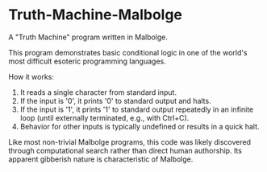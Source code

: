 # Truth-Machine-Malbolge
A "Truth Machine" program written in Malbolge.  


This program demonstrates basic conditional logic in one of the world's most difficult esoteric programming languages.  

How it works:  
1. It reads a single character from standard input.  
2. If the input is '0', it prints '0' to standard output and halts.  
3. If the input is '1', it prints '1' to standard output repeatedly in an infinite loop (until externally terminated, e.g., with Ctrl+C).  
4. Behavior for other inputs is typically undefined or results in a quick halt.  

Like most non-trivial Malbolge programs, this code was likely discovered through computational search rather than direct human authorship. Its apparent gibberish nature is characteristic of Malbolge.
